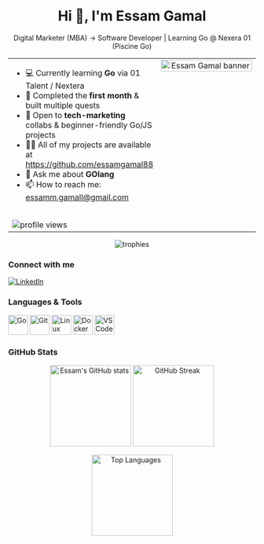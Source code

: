 <h1 align="center">Hi 👋, I'm Essam Gamal</h1>
<p align="center">
  Digital Marketer (MBA) → Software Developer | Learning Go @ Nexera 01 (Piscine Go)
</p>

<table>
  <tr>
    <td width="50%" valign="top">

- 💻 Currently learning **Go** via 01 Talent / Nextera  
- 🚀 Completed the **first month** & built multiple quests  
- 🤝 Open to **tech-marketing** collabs & beginner-friendly Go/JS projects
- 👨‍💻 All of my projects are available at https://github.com/essamgamal88
- 💬 Ask me about **GOlang**  
- 📫 How to reach me: <a href="mailto:essamm.gamall@gmail.com">essamm.gamall@gmail.com</a>

<br/>
<img src="https://komarev.com/ghpvc/?username=EssamGamal88&label=Profile%20views&color=0e75b6&style=flat" alt="profile views"/>
    </td>
    <td width=![Uploading matrix-code-animation-gif-free-animated-background-716.gif…]()
"50%" align="center" valign="top">
      <img src="https://raw.githubusercontent.com/EssamGamal88/EssamGamal88/main/banner.png" alt="Essam Gamal banner" width="100%"/>
    </td>
  </tr>
</table>

<!-- Trophies -->
<p align="center">
  <img src="https://github-profile-trophy.vercel.app/?username=EssamGamal88&theme=flat&margin-w=10&margin-h=10&row=1" alt="trophies"/>
</p>

### Connect with me
<p>
  <a href="https://www.linkedin.com/in/essamgamal/" target="_blank">
    <img src="https://img.shields.io/badge/LinkedIn-0A66C2.svg?style=for-the-badge&logo=linkedin&logoColor=white" alt="LinkedIn"/>
  </a>
  <!-- ضيف إيميلك لو حابب
  <a href="mailto:YOUR_EMAIL@example.com" target="_blank">
    <img src="https://img.shields.io/badge/Email-333333.svg?style=for-the-badge&logo=gmail&logoColor=white" alt="Email"/>
  </a>
  -->
</p>

### Languages & Tools
<p align="left">
  <img src="https://cdn.jsdelivr.net/gh/devicons/devicon/icons/go/go-original.svg" height="40" alt="Go"> 
  <img src="https://cdn.jsdelivr.net/gh/devicons/devicon/icons/git/git-original.svg" height="40" alt="Git"> 
  <img src="https://cdn.jsdelivr.net/gh/devicons/devicon/icons/linux/linux-original.svg" height="40" alt="Linux"> 
  <img src="https://cdn.jsdelivr.net/gh/devicons/devicon/icons/docker/docker-original.svg" height="40" alt="Docker"> 
  <img src="https://cdn.jsdelivr.net/gh/devicons/devicon/icons/vscode/vscode-original.svg" height="40" alt="VS Code">
</p>

### GitHub Stats
<p align="center">
  <img src="https://github-readme-stats.vercel.app/api?username=EssamGamal88&show_icons=true&hide_border=true" height="165" alt="Essam's GitHub stats"/>
  <img src="https://streak-stats.demolab.com?user=EssamGamal88&hide_border=true" height="165" alt="GitHub Streak"/>
</p>

<p align="center">
  <img src="https://github-readme-stats.vercel.app/api/top-langs?username=EssamGamal88&layout=compact&hide_border=true" height="165" alt="Top Languages"/>
</p>

<!-- نشاط (اختياري)
<p align="center">
  <img src="https://github-readme-activity-graph.vercel.app/graph?username=EssamGamal88&theme=github-compact&hide_border=true" alt="activity graph"/>
</p>
-->
